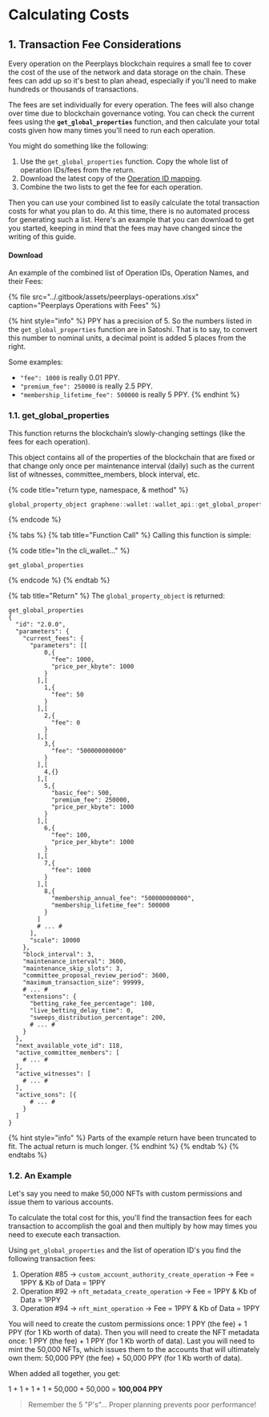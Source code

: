 # Calculating Costs

## 1. Transaction Fee Considerations

Every operation on the Peerplays blockchain requires a small fee to cover the cost of the use of the network and data storage on the chain. These fees can add up so it's best to plan ahead, especially if you'll need to make hundreds or thousands of transactions.

The fees are set individually for every operation. The fees will also change over time due to blockchain governance voting. You can check the current fees using the **`get_global_properties`** function, and then calculate your total costs given how many times you'll need to run each operation.

You might do something like the following:

1. Use the `get_global_properties` function. Copy the whole list of operation IDs/fees from the return.
2. Download the latest copy of the [Operation ID mapping](../supporting-and-reference-docs/operation-ids-list.md#download).
3. Combine the two lists to get the fee for each operation.

Then you can use your combined list to easily calculate the total transaction costs for what you plan to do. At this time, there is no automated process for generating such a list. Here's an example that you can download to get you started, keeping in mind that the fees may have changed since the writing of this guide.

#### Download

An example of the combined list of Operation IDs, Operation Names, and their Fees:

{% file src="../.gitbook/assets/peerplays-operations.xlsx" caption="Peerplays Operations with Fees" %}

{% hint style="info" %}
PPY has a precision of 5. So the numbers listed in the `get_global_properties` function are in Satoshi. That is to say, to convert this number to nominal units, a decimal point is added 5 places from the right.

Some examples:

* `"fee": 1000` is really 0.01 PPY.
* `"premium_fee": 250000` is really 2.5 PPY.
* `"membership_lifetime_fee": 500000` is really 5 PPY.
{% endhint %}

### 1.1. get\_global\_properties

This function returns the blockchain’s slowly-changing settings \(like the fees for each operation\). 

This object contains all of the properties of the blockchain that are fixed or that change only once per maintenance interval \(daily\) such as the current list of witnesses, committee\_members, block interval, etc.

{% code title="return type, namespace, & method" %}
```cpp
global_property_object graphene::wallet::wallet_api::get_global_properties()const
```
{% endcode %}

{% tabs %}
{% tab title="Function Call" %}
Calling this function is simple:

{% code title="In the cli\_wallet..." %}
```text
get_global_properties
```
{% endcode %}
{% endtab %}

{% tab title="Return" %}
The `global_property_object` is returned:

```text
get_global_properties
{
  "id": "2.0.0",
  "parameters": {
    "current_fees": {
      "parameters": [[
          0,{
            "fee": 1000,
            "price_per_kbyte": 1000
          }
        ],[
          1,{
            "fee": 50
          }
        ],[
          2,{
            "fee": 0
          }
        ],[
          3,{
            "fee": "500000000000"
          }
        ],[
          4,{}
        ],[
          5,{
            "basic_fee": 500,
            "premium_fee": 250000,
            "price_per_kbyte": 1000
          }
        ],[
          6,{
            "fee": 100,
            "price_per_kbyte": 1000
          }
        ],[
          7,{
            "fee": 1000
          }
        ],[
          8,{
            "membership_annual_fee": "500000000000",
            "membership_lifetime_fee": 500000
          }
        ]
		# ... #
      ],
      "scale": 10000
    },
    "block_interval": 3,
    "maintenance_interval": 3600,
    "maintenance_skip_slots": 3,
    "committee_proposal_review_period": 3600,
    "maximum_transaction_size": 99999,
    # ... #
    "extensions": {
      "betting_rake_fee_percentage": 100,
      "live_betting_delay_time": 0,
      "sweeps_distribution_percentage": 200,
      # ... #
    }
  },
  "next_available_vote_id": 118,
  "active_committee_members": [
    # ... #
  ],
  "active_witnesses": [
    # ... #
  ],
  "active_sons": [{
      # ... #
    }
  ]
}
```

{% hint style="info" %}
Parts of the example return have been truncated to fit. The actual return is much longer.
{% endhint %}
{% endtab %}
{% endtabs %}

### 1.2. An Example

Let's say you need to make 50,000 NFTs with custom permissions and issue them to various accounts.

To calculate the total cost for this, you'll find the transaction fees for each transaction to accomplish the goal and then multiply by how may times you need to execute each transaction.

Using `get_global_properties` and the list of operation ID's you find the following transaction fees:

1. Operation \#85 -&gt; `custom_account_authority_create_operation` -&gt; Fee = 1PPY & Kb of Data = 1PPY
2. Operation \#92 -&gt; `nft_metadata_create_operation` -&gt; Fee = 1PPY & Kb of Data = 1PPY
3. Operation \#94 -&gt; `nft_mint_operation` -&gt; Fee = 1PPY & Kb of Data = 1PPY

You will need to create the custom permissions once: 1 PPY \(the fee\) + 1 PPY \(for 1 Kb worth of data\). Then you will need to create the NFT metadata once: 1 PPY \(the fee\) + 1 PPY \(for 1 Kb worth of data\). Last you will need to mint the 50,000 NFTs, which issues them to the accounts that will ultimately own them: 50,000 PPY \(the fee\) + 50,000 PPY \(for 1 Kb worth of data\).

When added all together, you get:

1 + 1 + 1 + 1 + 50,000 + 50,000 = **100,004 PPY**

> Remember the 5 "P's"... Proper planning prevents poor performance!

